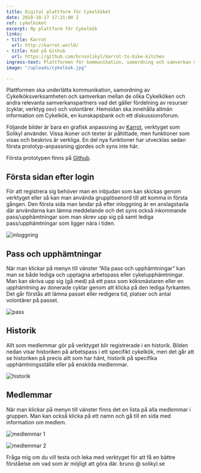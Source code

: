 ```yaml
---
title: Digital plattform för Cykelköket
date: 2018-10-17 17:21:00 Z
ref: cykelkoket
excerpt: Ny plattform för Cykelkök
links:
- title: Karrot
  url: http://karrot.world/
- title: Kod på Github
  url: https://github.com/brnsolikyl/karrot-to-bike-kitchen
ingress-text: Plattformen för kommunikation, samordning och samverkan mellan de olika Cykelköken.
image: "/uploads/cykelkok.jpg"

---
```


Plattformen ska underlätta kommunikation, samordning av Cykelköksverksamheten och samverkan mellan de olika Cykelköken och andra relevanta samverkanspartners vad det gäller fördelning av resurser (cyklar, verktyg osv) och volontärer. Hemsidan ska innehålla allmän information om Cykelkök, en kunskapsbank och ett diskussionsforum.

Följande bilder är bara en grafisk anpassning av [Karrot](http://karrot.world/), verktyget som Solikyl använder. Vissa ikoner och texter är påhittade, men funktioner som visas och beskrivs är verkliga. En del nya funktioner har utvecklas sedan första prototyp-anpassning gjordes och syns inte här.

Första prototypen finns på [Github](https://github.com/brnsolikyl/karrot-to-bike-kitchen).

## Första sidan efter login
För att registrera sig behöver man en inbjudan som kan skickas genom verktyget eller så kan man använda grupplösenord till att komma in första gången. Den första sida man landar på efter inloggning är en anslagstavla där användarna kan lämna meddelande och det syns också inkommande pass/upphämtningar som man skrev upp sig på samt lediga pass/upphämtningar som ligger nära i tiden.

![inloggning](/uploads/cykelkoket1.png)

## Pass och upphämtningar
När man klickar på menyn till vänster ”Alla pass och upphämtningar”  kan man se både lediga och upptagna arbetspass eller cykelupphämtningar. Man kan skriva upp sig (gå med) på ett pass som köksmästaren eller en upphämtning av donerade cyklar genom att klicka på den lediga fyrkanten. Det går förstås att lämna passet eller redigera tid, platser och antal volontärer på passet.

![pass](/uploads/cykelkoket2.png)

## Historik
Allt som medlemmar gör på verktyget blir registrerade i en historik. Bilden nedan visar historiken på arbetspass i ett specifikt cykelkök, men det går att se historiken på precis allt som har hänt, historik på specifika upphämtningsställe eller på enskilda medlemmar.

![historik](/uploads/cykelkoket3.png)

## Medlemmar
När man klickar på menyn till vänster finns det en lista på alla medlemmar i gruppen. Man kan också klicka på ett namn och gå till en sida med information om medlem.

![medlemmar 1](/uploads/cykelkoket4.png)

![medlemmar 2](/uploads/cykelkoket5.png)



Fråga mig om du vill testa och leka med verktyget för att få en bättre förståelse om vad som är möjligt att göra där. bruno @ solikyl.se
